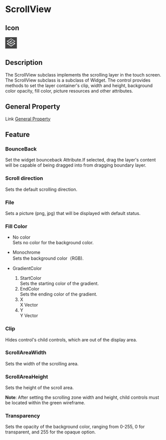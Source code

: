 # ScrollView

## Icon

![](./res/scrollview.png)

## Description

The ScrollView subclass implements the scrolling layer in the touch screen. The ScrollView subclass is a subclass of Widget.
The control provides methods to set the layer container's clip, width and height, background color opacity, fill color, picture resources and other attributes.

## General Property

Link [General Property](../widget/general_property.md)

## Feature



### BounceBack

Set the widget bounceback Attribute.If selected, drag the layer's content will be capable of being dragged into from dragging boundary layer.


### Scroll direction

Sets the default scrolling direction.

### File

Sets a picture (png, jpg) that will be displayed with default status.

### Fill Color

- No color    
Sets no color for the background color.
- Monochrome   
Sets the background color（RGB).
- GradientColor   

	1.  StartColor  
	Sets the starting color of the gradient.
	2.  EndColor  
	Sets the ending color of the gradient.
	3.  X  
	X Vector
	4.  Y  
	Y Vector

### Clip

Hides control's child controls, which are out of the display area.

### ScrollAreaWidth

Sets the width of the scrolling area.

### ScrollAreaHeight

Sets the height of the scroll area.

**Note**: After setting the scrolling zone width and height, child controls must be located within the green wireframe.

### Transparency

Sets the opacity of the background color, ranging from 0-255, 0 for transparent, and 255 for the opaque option.

